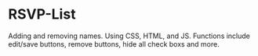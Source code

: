 # RSVP-List
 Adding and removing names. Using CSS, HTML, and JS. Functions include edit/save buttons, remove buttons, hide all check boxs and more.
